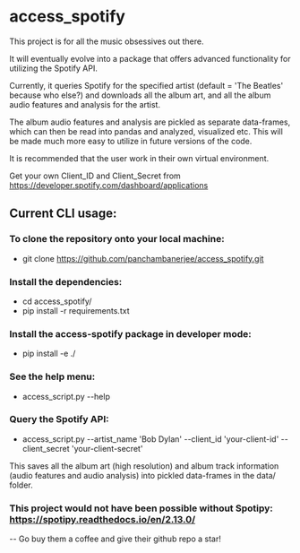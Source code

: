 # access_spotify

This project is for all the music obsessives out there. 

It will eventually evolve into a package that offers advanced functionality for utilizing the Spotify API. 

Currently, it queries Spotify for the specified artist (default = 'The Beatles' because who else?) and 
downloads all the album art, and all the album audio features and analysis for the artist. 

The album audio features and analysis are pickled as separate data-frames, which can then be read into 
pandas and analyzed, visualized etc. This will be made much more easy to utilize in future versions of the code. 

It is recommended that the user work in their own virtual environment.

Get your own Client_ID and Client_Secret from https://developer.spotify.com/dashboard/applications

## Current CLI usage:

### To clone the repository onto your local machine: 
* git clone https://github.com/panchambanerjee/access_spotify.git

### Install the dependencies:
* cd access_spotify/
* pip install -r requirements.txt

### Install the access-spotify package in developer mode:
* pip install -e ./

### See the help menu:
* access_script.py --help

### Query the Spotify API:
* access_script.py --artist_name 'Bob Dylan' --client_id 'your-client-id' --client_secret 'your-client-secret'

This saves all the album art (high resolution) and album track information (audio features and audio analysis) 
into pickled data-frames in the data/ folder. 

### This project would not have been possible without Spotipy: https://spotipy.readthedocs.io/en/2.13.0/
-- Go buy them a coffee and give their github repo a star! 
